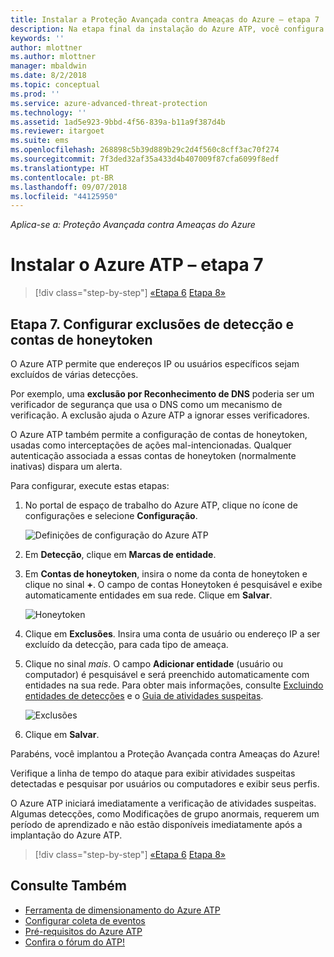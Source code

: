 ```yaml
---
title: Instalar a Proteção Avançada contra Ameaças do Azure – etapa 7 | Microsoft Docs
description: Na etapa final da instalação do Azure ATP, você configura o usuário Honeytoken.
keywords: ''
author: mlottner
ms.author: mlottner
manager: mbaldwin
ms.date: 8/2/2018
ms.topic: conceptual
ms.prod: ''
ms.service: azure-advanced-threat-protection
ms.technology: ''
ms.assetid: 1ad5e923-9bbd-4f56-839a-b11a9f387d4b
ms.reviewer: itargoet
ms.suite: ems
ms.openlocfilehash: 268898c5b39d889b29c2d4f560c8cff3ac70f274
ms.sourcegitcommit: 7f3ded32af35a433d4b407009f87cfa6099f8edf
ms.translationtype: HT
ms.contentlocale: pt-BR
ms.lasthandoff: 09/07/2018
ms.locfileid: "44125950"
---
```

*Aplica-se a: Proteção Avançada contra Ameaças do Azure*



# <a name="install-azure-atp---step-7"></a>Instalar o Azure ATP – etapa 7

>[!div class="step-by-step"]
[«Etapa 6](install-atp-step6-vpn.md)
[Etapa 8»](install-atp-step8-samr.md)

## <a name="step-7-configure-detection-exclusions-and-honeytoken-accounts"></a>Etapa 7. Configurar exclusões de detecção e contas de honeytoken

O Azure ATP permite que endereços IP ou usuários específicos sejam excluídos de várias detecções. 

Por exemplo, uma **exclusão por Reconhecimento de DNS** poderia ser um verificador de segurança que usa o DNS como um mecanismo de verificação. A exclusão ajuda o Azure ATP a ignorar esses verificadores.  

O Azure ATP também permite a configuração de contas de honeytoken, usadas como interceptações de ações mal-intencionadas. Qualquer autenticação associada a essas contas de honeytoken (normalmente inativas) dispara um alerta.

Para configurar, execute estas etapas:

1.  No portal de espaço de trabalho do Azure ATP, clique no ícone de configurações e selecione **Configuração**.

    ![Definições de configuração do Azure ATP](media/atp-config-menu.png)

2.  Em **Detecção**, clique em **Marcas de entidade**.

3. Em **Contas de honeytoken**, insira o nome da conta de honeytoken e clique no sinal **+**. O campo de contas Honeytoken é pesquisável e exibe automaticamente entidades em sua rede. Clique em **Salvar**.

   ![Honeytoken](media/honeytoken-sensitive.png)

4. Clique em **Exclusões**. Insira uma conta de usuário ou endereço IP a ser excluído da detecção, para cada tipo de ameaça. 
5. Clique no sinal *mais*. O campo **Adicionar entidade** (usuário ou computador) é pesquisável e será preenchido automaticamente com entidades na sua rede. Para obter mais informações, consulte [Excluindo entidades de detecções](excluding-entities-from-detections.md) e o [Guia de atividades suspeitas](suspicious-activity-guide.md).

   ![Exclusões](media/exclusions.png)

6.  Clique em **Salvar**.


Parabéns, você implantou a Proteção Avançada contra Ameaças do Azure!

Verifique a linha de tempo do ataque para exibir atividades suspeitas detectadas e pesquisar por usuários ou computadores e exibir seus perfis.

O Azure ATP iniciará imediatamente a verificação de atividades suspeitas. Algumas detecções, como Modificações de grupo anormais, requerem um período de aprendizado e não estão disponíveis imediatamente após a implantação do Azure ATP.



>[!div class="step-by-step"]
[«Etapa 6](install-atp-step6-vpn.md)
[Etapa 8»](install-atp-step8-samr.md)

## <a name="see-also"></a>Consulte Também
- [Ferramenta de dimensionamento do Azure ATP](http://aka.ms/aatpsizingtool)
- [Configurar coleta de eventos](configure-event-collection.md)
- [Pré-requisitos do Azure ATP](atp-prerequisites.md)
- [Confira o fórum do ATP!](https://aka.ms/azureatpcommunity)
